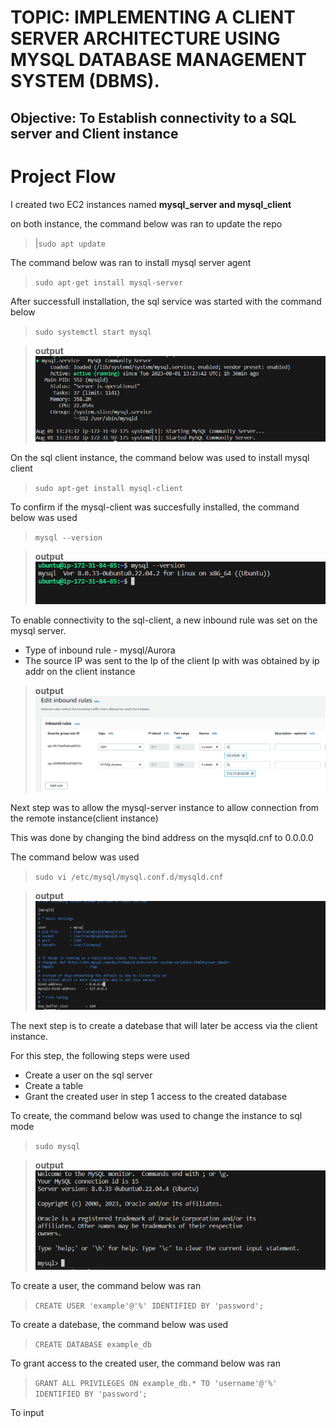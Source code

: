 # TOPIC:  IMPLEMENTING A CLIENT SERVER ARCHITECTURE USING MYSQL DATABASE MANAGEMENT SYSTEM (DBMS).

## Objective: To Establish connectivity to a SQL server and Client instance 

# Project Flow

I created two EC2 instances named **mysql_server and mysql_client**

on both instance, the command below  was ran to update the repo

>|`sudo apt update`

The command below was ran to install mysql server agent

>`sudo apt-get install mysql-server`

After successfull installation, the sql service was started with the command below

>`sudo systemctl start mysql`

>**output**![sqlactive](images/sql_active.png)

On the sql client instance, the command below was used to install mysql client 

>`sudo apt-get install mysql-client`

To confirm if the mysql-client was succesfully installed, the command below was used

>`mysql --version` 

>**output**![output](images/sqlconfirm.png) 

To enable connectivity to the sql-client, a new inbound rule was set on the mysql server. 

- Type of inbound rule - mysql/Aurora 
- The source IP was sent to the Ip of the client Ip with was obtained by ip addr on the client instance 

>**output**![inbound_rule](images/Inbound%20rule-%20server.png)

Next step was to allow the mysql-server instance to allow connection from the remote instance(client instance)

This was done by changing the bind address on the mysqld.cnf to 0.0.0.0

The command below was used 

>`sudo vi /etc/mysql/mysql.conf.d/mysqld.cnf`

>**output** ![bindaddr](images/changebindaddr.png)

The next step is to create a datebase that will later be access via the client instance. 

For this step, the following steps were used

- Create a user on the sql server
- Create a table 
- Grant the created user in step 1 access to the created database

To create, the command below was used to change the instance to sql mode
>`sudo mysql`

>**output**![sql_console](images/Sql_console.png)
  
To create a user, the command below was ran

>`CREATE USER 'example'@'%' IDENTIFIED BY 'password';`

To create a datebase, the command below was used

>`CREATE DATABASE example_db`

To grant access to the created user, the command below was ran

>`GRANT ALL PRIVILEGES ON example_db.* TO 'username'@'%' IDENTIFIED BY 'password';`

To input









        

